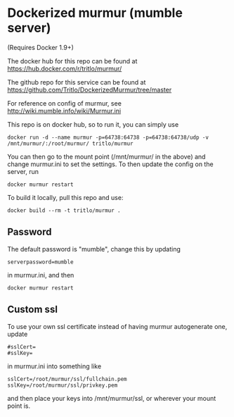 # Dockerized murmur (mumble server)

(Requires Docker 1.9+)

The docker hub for this repo can be found at
https://hub.docker.com/r/tritlo/murmur/

The github repo for this service can be found at 
https://github.com/Tritlo/DockerizedMurmur/tree/master

For reference on config of murmur, see http://wiki.mumble.info/wiki/Murmur.ini

This repo is on docker hub, so to run it, you can simply use

    docker run -d --name murmur -p=64738:64738 -p=64738:64738/udp -v /mnt/murmur/:/root/murmur/ tritlo/murmur

You can then go to the mount point (/mnt/murmur/ in the above) and change
murmur.ini to set the settings. To then update the config on the server,
run

    docker murmur restart

To build it locally, pull this repo and use:
    
    docker build --rm -t tritlo/murmur .

## Password

The default password is "mumble", change this by updating

    serverpassword=mumble

in murmur.ini, and then

    docker murmur restart


## Custom ssl

To use your own ssl certificate instead of having murmur autogenerate one,
update

    #sslCert=
    #sslKey=

in murmur.ini into something like

    sslCert=/root/murmur/ssl/fullchain.pem
    sslKey=/root/murmur/ssl/privkey.pem

and then place your keys into /mnt/murmur/ssl,
or wherever your mount point is.
